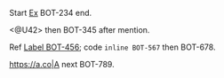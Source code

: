 Start [Ex](https://ex.com) BOT-234 end.

<@U42> then BOT-345 after mention.

Ref [Label BOT-456][id]; code `inline BOT-567` then BOT-678.

<https://a.co|A> next BOT-789.

[id]: https://ref.example/path
